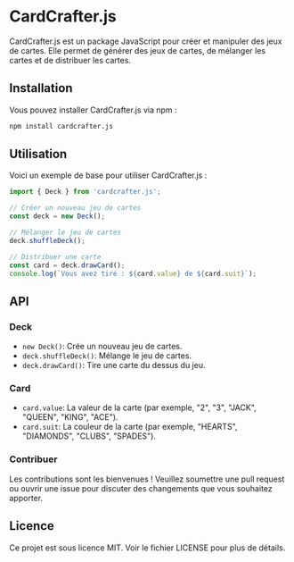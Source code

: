# CardCrafter.js

CardCrafter.js est un package JavaScript pour créer et manipuler des jeux de cartes. Elle permet de générer des jeux de cartes, de mélanger les cartes et de distribuer les cartes.

## Installation

Vous pouvez installer CardCrafter.js via npm :

```bash
npm install cardcrafter.js
```

## Utilisation
Voici un exemple de base pour utiliser CardCrafter.js :

```javascript
import { Deck } from 'cardcrafter.js';

// Créer un nouveau jeu de cartes
const deck = new Deck();

// Mélanger le jeu de cartes
deck.shuffleDeck();

// Distribuer une carte
const card = deck.drawCard();
console.log(`Vous avez tiré : ${card.value} de ${card.suit}`);
```

## API
### Deck
- `new Deck()`: Crée un nouveau jeu de cartes.
- `deck.shuffleDeck()`: Mélange le jeu de cartes.
- `deck.drawCard()`: Tire une carte du dessus du jeu.

### Card
- `card.value`: La valeur de la carte (par exemple, "2", "3", "JACK", "QUEEN", "KING", "ACE").
- `card.suit`: La couleur de la carte (par exemple, "HEARTS", "DIAMONDS", "CLUBS", "SPADES").
### Contribuer
Les contributions sont les bienvenues ! Veuillez soumettre une pull request ou ouvrir une issue pour discuter des changements que vous souhaitez apporter.

## Licence
Ce projet est sous licence MIT. Voir le fichier LICENSE pour plus de détails.
